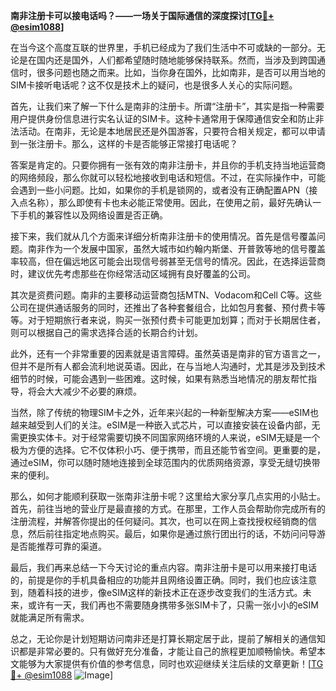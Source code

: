 **南非注册卡可以接电话吗？——一场关于国际通信的深度探讨[[TG💪+ @esim1088](https://t.me/s/esim1088)]**

在当今这个高度互联的世界里，手机已经成为了我们生活中不可或缺的一部分。无论是在国内还是国外，人们都希望随时随地能够保持联系。然而，当涉及到跨国通信时，很多问题也随之而来。比如，当你身在国外，比如南非，是否可以用当地的SIM卡接听电话呢？这不仅是技术上的疑问，也是很多人关心的实际问题。

首先，让我们来了解一下什么是南非的注册卡。所谓“注册卡”，其实是指一种需要用户提供身份信息进行实名认证的SIM卡。这种卡通常用于保障通信安全和防止非法活动。在南非，无论是本地居民还是外国游客，只要符合相关规定，都可以申请到一张注册卡。那么，这样的卡是否能够正常接打电话呢？

答案是肯定的。只要你拥有一张有效的南非注册卡，并且你的手机支持当地运营商的网络频段，那么你就可以轻松地接收到电话和短信。不过，在实际操作中，可能会遇到一些小问题。比如，如果你的手机是锁网的，或者没有正确配置APN（接入点名称），那么即使有卡也未必能正常使用。因此，在使用之前，最好先确认一下手机的兼容性以及网络设置是否正确。

接下来，我们就从几个方面来详细分析南非注册卡的使用情况。首先是信号覆盖问题。南非作为一个发展中国家，虽然大城市如约翰内斯堡、开普敦等地的信号覆盖率较高，但在偏远地区可能会出现信号弱甚至无信号的情况。因此，在选择运营商时，建议优先考虑那些在你经常活动区域拥有良好覆盖的公司。

其次是资费问题。南非的主要移动运营商包括MTN、Vodacom和Cell C等。这些公司在提供通话服务的同时，还推出了各种套餐组合，比如包月套餐、预付费卡等等。对于短期旅行者来说，购买一张预付费卡可能更加划算；而对于长期居住者，则可以根据自己的需求选择合适的长期合约计划。

此外，还有一个非常重要的因素就是语言障碍。虽然英语是南非的官方语言之一，但并不是所有人都会流利地说英语。因此，在与当地人沟通时，尤其是涉及到技术细节的时候，可能会遇到一些困难。这时候，如果有熟悉当地情况的朋友帮忙指导，将会大大减少不必要的麻烦。

当然，除了传统的物理SIM卡之外，近年来兴起的一种新型解决方案——eSIM也越来越受到人们的关注。eSIM是一种嵌入式芯片，可以直接安装在设备内部，无需更换实体卡。对于经常需要切换不同国家网络环境的人来说，eSIM无疑是一个极为方便的选择。它不仅体积小巧、便于携带，而且还能节省空间。更重要的是，通过eSIM，你可以随时随地连接到全球范围内的优质网络资源，享受无缝切换带来的便利。

那么，如何才能顺利获取一张南非注册卡呢？这里给大家分享几点实用的小贴士。首先，前往当地的营业厅是最直接的方式。在那里，工作人员会帮助你完成所有的注册流程，并解答你提出的任何疑问。其次，也可以在网上查找授权经销商的信息，然后前往指定地点购买。最后，如果你是通过旅行团出行的话，不妨问问导游是否能推荐可靠的渠道。

最后，我们再来总结一下今天讨论的重点内容。南非注册卡是可以用来接打电话的，前提是你的手机具备相应的功能并且网络设置正确。同时，我们也应该注意到，随着科技的进步，像eSIM这样的新技术正在逐步改变我们的生活方式。未来，或许有一天，我们再也不需要随身携带多张SIM卡了，只需一张小小的eSIM就能满足所有需求。

总之，无论你是计划短期访问南非还是打算长期定居于此，提前了解相关的通信知识都是非常必要的。只有做好充分准备，才能让自己的旅程更加顺畅愉快。希望本文能够为大家提供有价值的参考信息，同时也欢迎继续关注后续的文章更新！[[TG💪+ @esim1088](https://t.me/s/esim1088) ![Image](https://i.postimg.cc/4NQfJmqS/Snipaste-2025-05-13-00-14-12.png)]